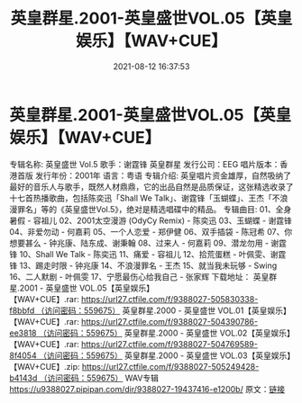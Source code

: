 ﻿---
title: 英皇群星.2001-英皇盛世VOL.05【英皇娱乐】【WAV+CUE】
date: 2021-08-12 16:37:53
categories: WAV车载音乐、镜像
tags: 华语中文
---
# 英皇群星.2001-英皇盛世VOL.05【英皇娱乐】【WAV+CUE】

专辑名称: 英皇盛世 Vol.5
歌手：谢霆锋 英皇群星
发行公司：EEG
唱片版本：香港首版
发行年份：2001年
语言：粤语
专辑介绍:
英皇唱片资金雄厚，自然吸纳了最好的音乐人与歌手，既然人材鼎鼎，它的出品自然是品质保证，这张精选收录了十七首热播歌曲，包括陈奕迅「Shall
We
Talk」、谢霆锋「玉蝴蝶」、王杰「不浪漫罪名」等的《英皇盛世Vol.5》，绝对是精选唱碟中的精品。
专辑曲目:
01、全身暑假 - 容祖儿
02、2001太空漫游 (OdyCy Remix) - 陈奕迅
03、玉蝴蝶 - 谢霆锋
04、非爱勿动 - 何嘉莉
05、一个人恋爱 - 郑伊健
06、双手插袋 - 陈冠希
07、你想要甚么 - 钟兆康、陆东成、谢秉翰
08、过来人 - 何嘉莉
09、潜龙勿用 - 谢霆锋
10、Shall We Talk - 陈奕迅
11、痛爱 - 容祖儿
12、拾荒蛋糕 - 叶佩雯、谢霆锋
13、踢走时限 - 钟兆康
14、不浪漫罪名 - 王杰
15、就当我未玩够 - Swing
16、二人默剧 - 叶佩雯
17、宁愿最伤心给我自己 - 张家辉
下载地址：
英皇群星.2001 - 英皇盛世
VOL.05【英皇娱乐】【WAV+CUE】.rar: https://url27.ctfile.com/f/9388027-505830338-f8bbfd （访问密码：559675）
英皇群星.2000 - 英皇盛世
VOL.01【英皇娱乐】【WAV+CUE】.rar: https://url27.ctfile.com/f/9388027-504390786-ee3818 （访问密码：559675）
英皇群星.2000 - 英皇盛世
VOL.02【英皇娱乐】【WAV+CUE】.rar: https://url27.ctfile.com/f/9388027-504769589-8f4054 （访问密码：559675）
英皇群星.2000 - 英皇盛世
VOL.03【英皇娱乐】【WAV+CUE】.zip: https://url27.ctfile.com/f/9388027-505249428-b4143d （访问密码：559675）
WAV专辑
https://u9388027.pipipan.com/dir/9388027-19437416-e1200b/
原文：[链接](https://blog.sina.com.cn/s/blog_1647c7e7601030tc0.html)